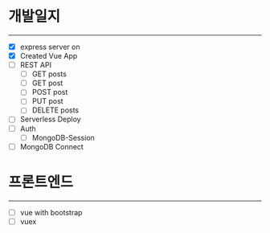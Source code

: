 # 개발일지

---

- [x] express server on
- [x] Created Vue App
- [ ] REST API
  - [ ] GET posts
  - [ ] GET post
  - [ ] POST post
  - [ ] PUT post
  - [ ] DELETE posts
- [ ] Serverless Deploy
- [ ] Auth
  - [ ] MongoDB-Session
- [ ] MongoDB Connect

# 프론트엔드

---

- [ ] vue with bootstrap
- [ ] vuex
